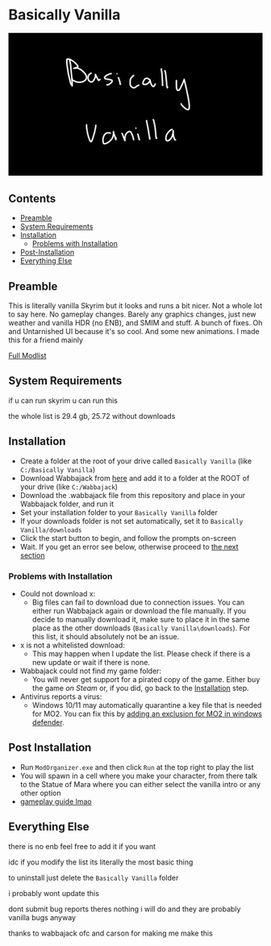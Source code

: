 # Basically Vanilla
![LOGO](https://raw.githubusercontent.com/Geborgen/basically-vanilla/main/Untitled-2.png)

## Contents
- [Preamble](#preamble)
- [System Requirements](#system-requirements)
- [Installation](#installation)
  - [Problems with Installation](#problems-with-installation)
- [Post-Installation](#post-installation)
- [Everything Else](#everything-else)

## Preamble
This is literally vanilla Skyrim but it looks and runs a bit nicer. Not a whole lot to say here. No gameplay changes. Barely any graphics changes, just new weather and vanilla HDR (no ENB), and SMIM and stuff. A bunch of fixes. Oh and Untarnished UI because it's so cool. And some new animations. I made this for a friend mainly

[Full Modlist](https://loadorderlibrary.com/lists/basically-vanilla)

## System Requirements
if u can run skyrim u can run this

the whole list is 29.4 gb, 25.72 without downloads

## Installation
- Create a folder at the root of your drive called `Basically Vanilla` (like `C:/Basically Vanilla`)
- Download Wabbajack from [here](https://www.wabbajack.org/) and add it to a folder at the ROOT of your drive (like `C:/Wabbajack`)
- Download the .wabbajack file from this repository and place in your Wabbajack folder, and run it
- Set your installation folder to your `Basically Vanilla` folder
- If your downloads folder is not set automatically, set it to `Basically Vanilla/downloads`
- Click the start button to begin, and follow the prompts on-screen
- Wait. If you get an error see below, otherwise proceed to [the next section](#post-installation)

### Problems with Installation
- Could not download x:
  - Big files can fail to download due to connection issues. You can either run Wabbajack again or download the file manually. If you decide to manually download it, make sure to place it in the same place as the other downloads (`Basically Vanilla\downloads`). For this list, it should absolutely not be an issue.
- x is not a whitelisted download:
  - This may happen when I update the list. Please check if there is a new update or wait if there is none.
- Wabbajack could not find my game folder:
  - You will never get support for a pirated copy of the game. Either buy the game *on Steam* or, if you did, go back to the [Installation](#installation) step.
- Antivirus reports a virus:
  - Windows 10/11 may automatically quarantine a key file that is needed for MO2. You can fix this by [adding an exclusion for MO2 in windows defender](https://www.thewindowsclub.com/exclude-a-folder-from-windows-security-scan).
  
 ## Post Installation
 - Run `ModOrganizer.exe` and then click `Run` at the top right to play the list
 - You will spawn in a cell where you make your character, from there talk to the Statue of Mara where you can either select the vanilla intro or any other option
 - [gameplay guide lmao](https://en.uesp.net/wiki/Skyrim:Skyrim)
 
 ## Everything Else
 
there is no enb feel free to add it if you want
 
idc if you modify the list its literally the most basic thing

to uninstall just delete the `Basically Vanilla` folder
 
i probably wont update this
 
dont submit bug reports theres nothing i will do and they are probably vanilla bugs anyway

thanks to wabbajack ofc and carson for making me make this

